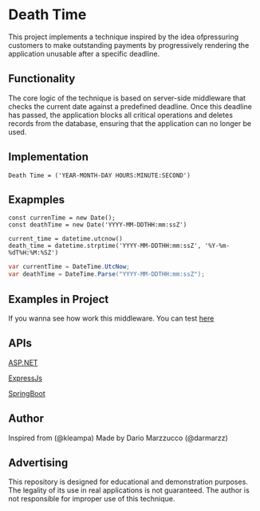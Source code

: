 # Death Time

This project implements a technique inspired by the idea of ​​pressuring customers to make outstanding payments by progressively rendering the application unusable after a specific deadline.

## Functionality

The core logic of the technique is based on server-side middleware that checks the current date against a predefined deadline. Once this deadline has passed, the application blocks all critical operations and deletes records from the database, ensuring that the application can no longer be used.

## Implementation
```
Death Time = ('YEAR-MONTH-DAY HOURS:MINUTE:SECOND') 
```
## Exapmples 
```TS
const currenTime = new Date();
const deathTime = new Date('YYYY-MM-DDTHH:mm:ssZ') 
```
```PY
current_time = datetime.utcnow()
death_time = datetime.strptime('YYYY-MM-DDTHH:mm:ssZ', '%Y-%m-%dT%H:%M:%SZ')
```
```CS
var currentTime = DateTime.UtcNow;
var deathTime = DateTime.Parse("YYYY-MM-DDTHH:mm:ssZ"); 
```
## Examples in Project

If you wanna see how work this middleware. You can test [here](https://github.com/DMarzzucco/register_Date_with_No_Paid_incluid.git)

## APIs

[ASP.NET](https://github.com/DMarzzucco/DeathTime.ASP.NET.git)

[ExpressJs](https://github.com/DMarzzucco/DeathTime.Express-API.git)

[SpringBoot](https://github.com/DMarzzucco/DeathTimewithSpringBoot)

## Author

Inspired from (@kleampa)
Made by Dario Marzzucco (@darmarzz)

## Advertising

This repository is designed for educational and demonstration purposes. The legality of its use in real applications is not guaranteed. The author is not responsible for improper use of this technique.
